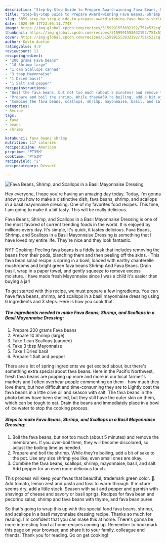 ```yaml
---
description: "Step-by-Step Guide to Prepare Award-winning Fava Beans, Shrimp, and Scallops in a Basil Mayonnaise Dressing"
title: "Step-by-Step Guide to Prepare Award-winning Fava Beans, Shrimp, and Scallops in a Basil Mayonnaise Dressing"
slug: 3859-step-by-step-guide-to-prepare-award-winning-fava-beans-shrimp-and-scallops-in-a-basil-mayonnaise-dressing
date: 2020-09-17T23:06:11.774Z
image: https://img-global.cpcdn.com/recipes/5159991553032192/751x532cq70/fava-beans-shrimp-and-scallops-in-a-basil-mayonnaise-dressing-recipe-main-photo.jpg
thumbnail: https://img-global.cpcdn.com/recipes/5159991553032192/751x532cq70/fava-beans-shrimp-and-scallops-in-a-basil-mayonnaise-dressing-recipe-main-photo.jpg
cover: https://img-global.cpcdn.com/recipes/5159991553032192/751x532cq70/fava-beans-shrimp-and-scallops-in-a-basil-mayonnaise-dressing-recipe-main-photo.jpg
author: Kevin Austin
ratingvalue: 4.9
reviewcount: 11
recipeingredient:
- "200 grams Fava beans"
- "10 Shrimp large"
- "1 can Scallops canned"
- "3 tbsp Mayonnaise"
- "1 Dried basil"
- "1 Salt and pepper"
recipeinstructions:
- "Boil the fava beans, but not too much (about 5 minutes) and remove the membranes. If you over-boil them, they will become discolored, so adjust the boiling time as needed."
- "Prepare and boil the shrimp. While they&#39;re boiling, add a bit of sake to the pot. Use any size shrimp you like; even small ones are okay."
- "Combine the fava beans, scallops, shrimp, mayonnaise, basil, and salt. Add pepper for an even more delicious touch."
categories:
- Recipe
tags:
- fava
- beans
- shrimp

katakunci: fava beans shrimp 
nutrition: 117 calories
recipecuisine: American
preptime: "PT35M"
cooktime: "PT53M"
recipeyield: "2"
recipecategory: Dessert

---
```



![Fava Beans, Shrimp, and Scallops in a Basil Mayonnaise Dressing](https://img-global.cpcdn.com/recipes/5159991553032192/751x532cq70/fava-beans-shrimp-and-scallops-in-a-basil-mayonnaise-dressing-recipe-main-photo.jpg)

Hey everyone, I hope you're having an amazing day today. Today, I'm gonna show you how to make a distinctive dish, fava beans, shrimp, and scallops in a basil mayonnaise dressing. One of my favorites food recipes. This time, I am going to make it a bit tasty. This will be really delicious.

Fava Beans, Shrimp, and Scallops in a Basil Mayonnaise Dressing is one of the most favored of current trending foods in the world. It is enjoyed by millions every day. It's simple, it's quick, it tastes delicious. Fava Beans, Shrimp, and Scallops in a Basil Mayonnaise Dressing is something that I have loved my entire life. They're nice and they look fantastic.

NYT Cooking: Peeling fava beans is a fiddly task that includes removing the beans from their pods, blanching them and then peeling off the skins. · This fava bean salad recipe is spring in a bowl, loaded with earthy chanterelle mushrooms and bright green fava beans Shrimp And Fava Beans. Drain basil, wrap in a paper towel, and gently squeeze to remove excess moisture. I have made fresh Mayonnaise since I was a child it&#39;s easier than buying a jar!


To get started with this recipe, we must prepare a few ingredients. You can have fava beans, shrimp, and scallops in a basil mayonnaise dressing using 6 ingredients and 3 steps. Here is how you cook that.

<!--inarticleads1-->

##### The ingredients needed to make Fava Beans, Shrimp, and Scallops in a Basil Mayonnaise Dressing:

1. Prepare 200 grams Fava beans
1. Prepare 10 Shrimp (large)
1. Take 1 can Scallops (canned)
1. Take 3 tbsp Mayonnaise
1. Take 1 Dried basil
1. Prepare 1 Salt and pepper


There are a lot of spring ingredients we get excited about, but there&#39;s something extra special about fava beans. Here in the Pacific Northwest, fresh fava beans are popping up more and more in our local farmer&#39;s markets and I often overhear people commenting on them - how much they love them, but how difficult and time-consuming they are to Lightly coat the fava beans in a little olive oil and season with salt. The fava beans in the photo below have been shelled, but they still have the outer skin on them, which can be tough to eat. Drain the beans and immediately place in a bowl of ice water to stop the cooking process. 

<!--inarticleads2-->

##### Steps to make Fava Beans, Shrimp, and Scallops in a Basil Mayonnaise Dressing:

1. Boil the fava beans, but not too much (about 5 minutes) and remove the membranes. If you over-boil them, they will become discolored, so adjust the boiling time as needed.
1. Prepare and boil the shrimp. While they&#39;re boiling, add a bit of sake to the pot. Use any size shrimp you like; even small ones are okay.
1. Combine the fava beans, scallops, shrimp, mayonnaise, basil, and salt. Add pepper for an even more delicious touch.


This process will keep your favas that beautiful, trademark green color. 🙂. Add tomato, lemon zest and pasta and toss to warm through. If mixture seems dry, add a little stock. Season with salt and pepper and garnish with shavings of cheese and savory or basil sprigs. Recipes for fava bean and pecorino salad, shrimp and fava beans with thyme, and fava bean puree. 

So that's going to wrap this up with this special food fava beans, shrimp, and scallops in a basil mayonnaise dressing recipe. Thanks so much for reading. I'm confident that you can make this at home. There's gonna be more interesting food at home recipes coming up. Remember to bookmark this page on your browser, and share it to your family, colleague and friends. Thank you for reading. Go on get cooking!

